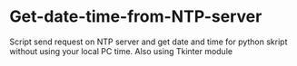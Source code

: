 # Get-date-time-from-NTP-server
Script send request on NTP server and get date and time for python skript without using your local PC time.
Also using Tkinter module
